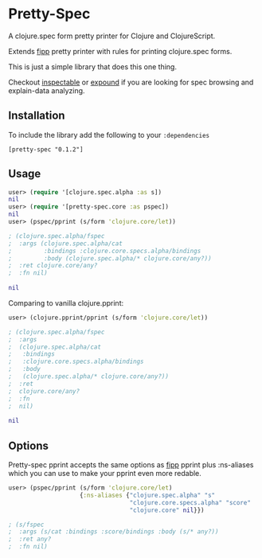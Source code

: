# Pretty-Spec

A clojure.spec form pretty printer for Clojure and ClojureScript.

Extends [fipp](https://github.com/brandonbloom/fipp) pretty printer with rules for printing
clojure.spec forms.

This is just a simple library that does this one thing.

Checkout [inspectable](https://github.com/jpmonettas/inspectable) or [expound](https://github.com/bhb/expound)
if you are looking for spec browsing and explain-data analyzing.

Installation
------------
To include the library add the following to your `:dependencies`

    [pretty-spec "0.1.2"]
    
Usage
-----

```clojure
user> (require '[clojure.spec.alpha :as s])
nil
user> (require '[pretty-spec.core :as pspec])
nil
user> (pspec/pprint (s/form 'clojure.core/let))

; (clojure.spec.alpha/fspec
;  :args (clojure.spec.alpha/cat
;         :bindings :clojure.core.specs.alpha/bindings
;         :body (clojure.spec.alpha/* clojure.core/any?))
;  :ret clojure.core/any?
;  :fn nil)
 
nil
```

Comparing to vanilla clojure.pprint:

```clojure
user> (clojure.pprint/pprint (s/form 'clojure.core/let))

; (clojure.spec.alpha/fspec
;  :args
;  (clojure.spec.alpha/cat
;   :bindings
;   :clojure.core.specs.alpha/bindings
;   :body
;   (clojure.spec.alpha/* clojure.core/any?))
;  :ret
;  clojure.core/any?
;  :fn
;  nil)
 
nil
```

Options
-------

Pretty-spec pprint accepts the same options as [fipp](https://github.com/brandonbloom/fipp) pprint 
plus :ns-aliases which you can use to make your pprint even more redable.

```clojure
user> (pspec/pprint (s/form 'clojure.core/let)
                    {:ns-aliases {"clojure.spec.alpha" "s"
                                  "clojure.core.specs.alpha" "score"
                                  "clojure.core" nil}})

; (s/fspec
;  :args (s/cat :bindings :score/bindings :body (s/* any?))
;  :ret any?
;  :fn nil)
                                                 
```
